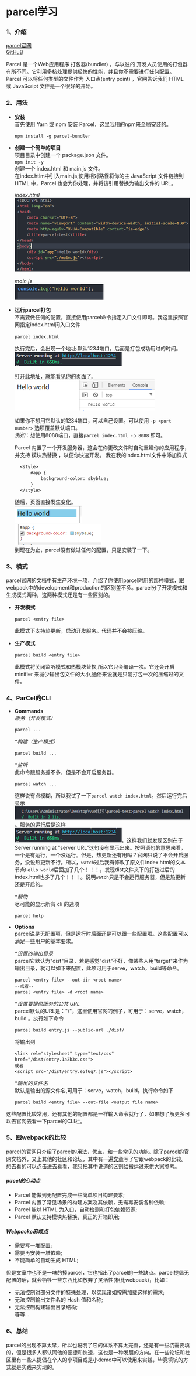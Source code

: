 # parcel学习  

### 1、介绍  
[parcel官网](https://parceljs.org/)  
[GitHuB](https://github.com/parcel-bundler/parcel)  

Parcel 是一个Web应用程序 打包器(bundler) ，与以往的 开发人员使用的打包器有所不同。它利用多核处理提供极快的性能，并且你不需要进行任何配置。  
Parcel 可以将任何类型的文件作为 入口点(entry point) ，官网告诉我们 HTML 或 JavaScript 文件是一个很好的开始。  
  
### 2、用法  
* __安装__  
首先使用 Yarn 或 npm 安装 Parcel，这里我用的npm来全局安装的。  
   ```
   npm install -g parcel-bundler
   ```    
* __创建一个简单的项目__  
项目目录中创建一个 package.json 文件。  
`npm init -y`  
创建一个 index.html 和 main.js 文件。  
在index.htlm中引入main.js,使用相对路径将你的主 JavaScript 文件链接到 HTML 中，Parcel 也会为你处理，并将该引用替换为输出文件的 URL。  

  _index.html_
![index.Html文件](./assets/indexHtml.png)  
  
  _main.js_  
![main.JS文件](./assets/mainJs.png)  

* __运行parcel打包__  
不需要做任何的配置，直接使用parcel命令指定入口文件即可。我这里按照官网指定index.html问入口文件  

    `parcel index.html`   
  
  执行完后，会出现一个地址.默认1234端口，后面是打包成功用过的时间。
  ![打包成功](./assets/bundle.png)  
  
  打开此地址，就能看见你的页面了。  
  ![展示页面](./assets/file.png)
  
  如果你不想用它默认的1234端口，可以自己设置。可以使用 `-p <port number>` 选项覆盖默认端口。  
  _例如_：想使用8088端口，直接`parcel index.html -p 8088` 即可。  
  
  Parcel 内置了一个开发服务器，这会在你更改文件时自动重建你的应用程序，并支持 模块热替换 ，以便你快速开发。
  我在我的index.html文件中添加样式  
  ```
    <style>  
        #app {
            background-color: skyblue;
        }
    </style>
  ```
  随后，页面直接发生变化。   
  ![文件改变](./assets/filechange.png)  
  ![css样式](./assets/appstyle.png)  
  到现在为止，parcel没有做过任何的配置，只是安装了一下。  


### 3、模式  
parcel官网的文档中有生产环境一项，介绍了你使用parcel时用的那种模式，跟webpack中的development和production的区别差不多。parcel分了开发模式和生成模式两种，这两种模式还是有一些区别的。  
  
* __开发模式__  
    ```
    parcel <entry file>  
    ```  
    此模式下支持热更新，启动开发服务。代码并不会被压缩。  

* __生产模式__  
    ```
    parcel build <entry file>
    ```
    此模式将关闭监听模式和热模块替换,所以它只会编译一次。它还会开启 minifier 来减少输出包文件的大小,通俗来说就是只能打包一次的压缩过的文件。  
      
### 4、ParCel的CLI  
* __Commands__  
_服务（开发模式）_    
    ```  
    parcel ...
    ```  
    *_构建（生产模式）_  
    ```  
    parcel build ...  
    ```  
    *_监听_  
    此命令跟服务差不多，但是不会开启服务器。  
    ```
    parcel watch ...
    ```  
    这样说有点模糊，所以我试了一下`parcel watch index.html`。然后运行完后显示  
      ![watch执行](./assets/watch-run.png)。服务的运行后是这样  
      ![打包成功](./assets/bundle.png)，这样我们就发现区别在于Server running at "server URL"这句没有显示出来。按照语句的意思来看，一个是有运行，一个没运行。但是，热更新还有用吗？官网只说了不会开启服务，没说热更新不行。所以，`watch`过后我有修改了原文件index.html的文本节点`Hello world`后面加了几个！！！，发现dist文件夹下的打包过后的index.html也多了几个！！！。说明`watch`只是不会运行服务器，但是热更新还是开启的。  
        
    *_帮助_  
    尽可能的显示所有 cli 的选项  
    ```
    parcel help
    ```
* __Options__  
parcel说是无配置项，但是运行时后面还是可以跟一些配置项。这些配置可以满足一些用户的基本要求。  
  
  *_设置的输出目录_  
  parcel它默认为"dist"目录，若是感觉"dist"不好，像某些人用"target"来作为输出目录，就可以如下来配置，此项可用于serve，watch，build等命令。  
  ```
  parcel <entry file> --out-dir <root name>
  --或者--
  parcel <entry file> -d <root name>
  ```  
    *_设置要提供服务的公共 URL_  
    parcel默认的URL是："/"，这里使用官网的例子，可用于：serve，watch，build 。执行如下命令 
    ```
    parcel build entry.js --public-url ./dist/
    ```
    将输出到  
    ```
    <link rel="stylesheet" type="text/css" href="/dist/entry.1a2b3c.css">
    或者
    <script src="/dist/entry.e5f6g7.js"></script>
    ```  
    *_输出的文件名_  
    默认是输出的源文件名,可用于：serve，watch，build。执行命令如下  
    ```
    parcel build <entry file> --out-file <output file name>
    ```  

这些配置比较常用，还有其他的配置都是一样输入命令就行了，如果想了解更多可以去官网去看一下parcel的CLI栏。  
  
### 5、跟webpack的比较  
parcel的官网只介绍了parcel的用法，优点，和一些常见的功能。除了parcel的官网文档外，又上其他的社区和论坛，其中有一遍[文章](https://segmentfault.com/a/1190000012612891)写了它跟webpack的比较。想去看的可以点击进去看看，我只把其中说道的区别给搬运过来供大家参考。  
#### _pacel的心动点_  
* Parcel 能做到无配置完成一些简单项目构建要求;  
* Parcel 内置了常见场景的构建方案及其依赖，无需再安装各种依赖;  
* Parcel 能以 HTML 为入口，自动检测和打包依赖资源;  
* Parcel 默认支持模块热替换，真正的开箱即用;  
#### _Webpackc麻烦点_  
* 需要写一堆配置;  
* 需要再安装一堆依赖;  
* 不能简单的自动生成 HTML;   

但是文章中也不是一味的捧parcel，它也指出了parcel的一些缺点。parcel提倡无配置的话，就会牺牲一些东西比如放弃了灵活性(相比webpack)，比如：  
* 无法控制对部分文件的特殊处理，以实现诸如按需加载这样的需求;  
* 无法控制输出文件名的 Hash 值和名称;  
* 无法控制构建输出目录结构;  
等等...  

### 6、总结  
parcel的出现不算太早，所以也说明了它的体系不算太完善，还是有一些坑需要填的，但是很多人都认同他的便捷和快速，这也是一种发展的方向。在一些论坛和社区里有一些人提倡在个人的小项目或是小demo中可以使用来实践，毕竟填坑的方式就是实践来实现的。